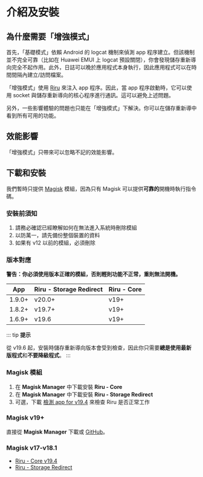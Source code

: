 # 介紹及安裝

## 為什麼需要「增強模式」

首先，「基礎模式」依賴 Android 的 logcat 機制來偵測 app 程序建立。但該機制並不完全可靠（比如在 Huawei EMUI 上 logcat 預設關閉），你會發現儲存重新導向完全不起作用。此外，日誌可以晚於應用程式本身執行，因此應用程式可以在時間間隔內建立/訪問檔案。

「增強模式」使用 [Riru](https://github.com/RikkaApps/Riru) 來注入 app 程序。因此，當 app 程序啟動時，它可以使用 socket 與儲存重新導向的核心程序進行通訊。這可以避免上述問題。

另外，一些影響體驗的問題也只能在「增強模式」下解決。你可以在儲存重新導中看到所有可用的功能。

## 效能影響

「增強模式」只帶來可以忽略不記的效能影響。

## 下載和安裝

我們暫時只提供 [Magisk](https://github.com/topjohnwu/Magisk) 模組，因為只有 Magisk 可以提供**可靠的**開機時執行指令碼。

### 安裝前須知

1. 請務必確認已經瞭解如何在無法進入系統時刪除模組
2. 以防萬一，請先備份整個裝置的資料
3. 如果有 v12 以前的模組，必須刪除

### 版本對應

**警告：你必須使用版本正確的模組，否則輕則功能不正常，重則無法開機。**

| App    | Riru - Storage Redirect | Riru - Core |
|--------|-------------------------|-------------|
| 1.9.0+ | v20.0+                  | v19+        |
| 1.8.2+ | v19.7+                  | v19+        |
| 1.6.9+ | v19.6                   | v19+        |

::: tip
**提示**

從 v19.6 起，安裝時儲存重新導向版本會受到檢查，因此你只需要**總是使用最新版程式**和**不要降級程式**。
:::

### Magisk 模組

1. 在 **Magisk Manager** 中下載安裝 **Riru - Core**
2. 在 **Magisk Manager** 中下載安裝 **Riru - Storage Redirect**
3. 可選，下載 [檢測 app for v19.4](https://github.com/RikkaApps/Riru/releases/download/v19.4/app-release.apk) 來檢查 Riru 是否正常工作

### Magisk v19+

直接從 **Magisk Manager** 下載或 [GitHub](https://github.com/RikkaApps/StorageRedirect-assets/releases/tag/assets)。

### Magisk v17-v18.1

* [Riru - Core v19.4](https://github.com/RikkaApps/Riru/releases/download/v19.4/magisk-v17-riru-core-v19.4.zip)
* [Riru - Storage Redirect](https://github.com/RikkaApps/StorageRedirect-assets/releases/tag/assets)